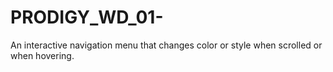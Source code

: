 # PRODIGY_WD_01-
An interactive navigation menu that changes color or style when scrolled or when hovering.
